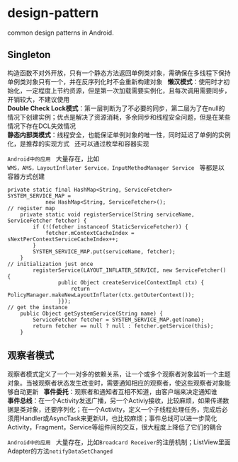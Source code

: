 # design-pattern
common design patterns in Android.


## Singleton
构造函数不对外开放，只有一个静态方法返回单例类对象，需确保在多线程下保持单例类对象只有一个，并在反序列化时不会重新构建对象  
**懒汉模式**：使用时才初始化，一定程度上节约资源，但是第一次加载需要实例化，且每次调用需要同步，开销较大，不建议使用  
**Double Check Lock模式**：第一层判断为了不必要的同步，第二层为了在null的情况下创建实例；优点是解决了资源消耗，多余同步和线程安全问题，但是在某些情况下存在DCL失效情况  
**静态内部类模式**：线程安全，也能保证单例对象的唯一性，同时延迟了单例的实例化，是推荐的实现方式  
还可以通过枚举和容器实现  

`Android中的应用`  
大量存在，比如  
`WMS，AMS，LayoutInflater Service，InputMethodManager Service`   等都是以容器方式创建  
```
private static final HashMap<String, ServiceFetcher> SYSTEM_SERVICE_MAP =
            new HashMap<String, ServiceFetcher>();
// register map
    private static void registerService(String serviceName, ServiceFetcher fetcher) {
        if (!(fetcher instanceof StaticServiceFetcher)) {
            fetcher.mContextCacheIndex = sNextPerContextServiceCacheIndex++;
        }
        SYSTEM_SERVICE_MAP.put(serviceName, fetcher);
    }
// initialization just once
        registerService(LAYOUT_INFLATER_SERVICE, new ServiceFetcher() {
                public Object createService(ContextImpl ctx) {
                    return PolicyManager.makeNewLayoutInflater(ctx.getOuterContext());
                }});
// get the instance                
    public Object getSystemService(String name) {
        ServiceFetcher fetcher = SYSTEM_SERVICE_MAP.get(name);
        return fetcher == null ? null : fetcher.getService(this);
    }
```

## 观察者模式
观察者模式定义了一个一对多的依赖关系，让一个或多个观察者对象监听一个主题对象。当被观察者状态发生改变时，需要通知相应的观察者，使这些观察者对象能够自动更新  
**事件委托**：观察者和通知者互相不知道，由客户端来决定通知谁  
**事件总线**：在一个Activity发送广播，另一个Activiy接收，比较麻烦，如果传递数据是类对象，还要序列化；在一个Activity，定义一个子线程处理任务，完成后必须用Handler或AsyncTask来更新UI，也比较麻烦；事件总线可以进一步简化Activity，Fragment，Service等组件间的交互，很大程度上降低了它们的耦合  

`Android中的应用`  
大量存在，比如`Broadcard Receiver`的注册机制；ListView里面Adapter的方法`notifyDataSetChanged`  


